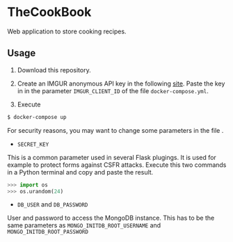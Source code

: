 # TheCookBook
Web application to store cooking recipes.

## Usage

1. Download this repository.

2. Create an IMGUR anonymous API key in the following [site](https://api.imgur.com/oauth2/addclient). Paste the key in  in the parameter `IMGUR_CLIENT_ID` of the file `docker-compose.yml`.

3. Execute

```bash
$ docker-compose up
```

For security reasons, you may want to change some parameters in the file .

* `SECRET_KEY`

This is a common parameter used in several Flask plugings. It is used for example to protect forms against CSFR attacks. Execute this two commands in a Python terminal and copy and paste the result.

```python
>>> import os
>>> os.urandom(24)
```

* `DB_USER` and `DB_PASSWORD` 

User and password to access the MongoDB instance. This has to be the same parameters as `MONGO_INITDB_ROOT_USERNAME` and `MONGO_INITDB_ROOT_PASSWORD`
